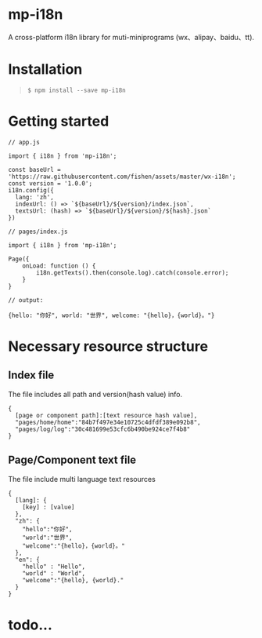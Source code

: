 # mp-i18n
A cross-platform i18n library for muti-miniprograms (wx、alipay、baidu、tt).

# Installation

>`$ npm install --save mp-i18n`

# Getting started
```
// app.js

import { i18n } from 'mp-i18n';

const baseUrl = 'https://raw.githubusercontent.com/fishen/assets/master/wx-i18n';
const version = '1.0.0';
i18n.config({
  lang: 'zh',
  indexUrl: () => `${baseUrl}/${version}/index.json`,
  textsUrl: (hash) => `${baseUrl}/${version}/${hash}.json`
})

// pages/index.js

import { i18n } from 'mp-i18n';

Page({
    onLoad: function () {
        i18n.getTexts().then(console.log).catch(console.error);
    }
}

// output:

{hello: "你好", world: "世界", welcome: "{hello}，{world}。"}
```
# Necessary resource structure

## Index file
The file includes all path and version(hash value) info.
```
{
  [page or component path]:[text resource hash value],
  "pages/home/home":"84b7f497e34e10725c4dfdf389e092b8",
  "pages/log/log":"30c481699e53cfc6b490be924ce7f4b8"
}
```
## Page/Component text file
The file include multi language text resources
```
{
  [lang]: {
    [key] : [value]
  },
  "zh": {
    "hello":"你好",
    "world":"世界",
    "welcome":"{hello}，{world}。"
  },
  "en": {
    "hello" : "Hello",
    "world" : "World",
    "welcome":"{hello}, {world}."
  }
}
```

# todo...


